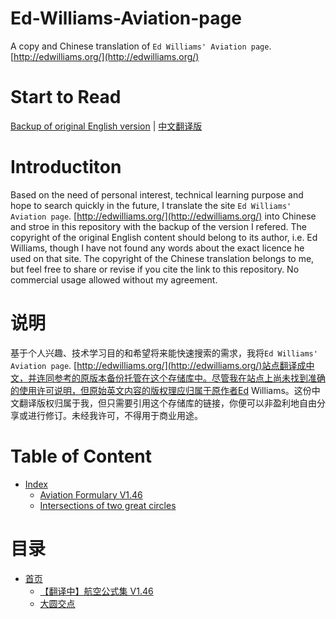 # Ed-Williams-Aviation-page
A copy and Chinese translation of `Ed Williams' Aviation page`. [http://edwilliams.org/](http://edwilliams.org/)

# Start to Read
[Backup of original English version](en-us/index.md) | [中文翻译版](zh-cn/index.md)

# Introductiton
Based on the need of personal interest, technical learning purpose and hope to search quickly in the future, I translate the site `Ed Williams' Aviation page`. [http://edwilliams.org/](http://edwilliams.org/) into Chinese and stroe in this repository with the backup of the version I refered. The copyright of the original English content should belong to its author, i.e. Ed Williams, though I have not found any words about the exact licence he used on that site. The copyright of the Chinese translation belongs to me, but feel free to share or revise if you cite the link to this repository. No commercial usage allowed without my agreement.

# 说明
基于个人兴趣、技术学习目的和希望将来能快速搜索的需求，我将`Ed Williams' Aviation page`. [http://edwilliams.org/](http://edwilliams.org/)站点翻译成中文，并连同参考的原版本备份托管在这个存储库中。尽管我在站点上尚未找到准确的使用许可说明，但原始英文内容的版权理应归属于原作者Ed Williams。这份中文翻译版权归属于我，但只需要引用这个存储库的链接，你便可以非盈利地自由分享或进行修订。未经我许可，不得用于商业用途。

# Table of Content
- [Index](en-us/index.md)
  - [Aviation Formulary V1.46](en-us/avform.md)
  - [Intersections of two great circles](en-us/intersect.md)

# 目录
- [首页](zh-cn/index.md)
  - [【翻译中】航空公式集 V1.46](zh-cn/avform.md)
  - [大圆交点](zh-cn/intersect.md)